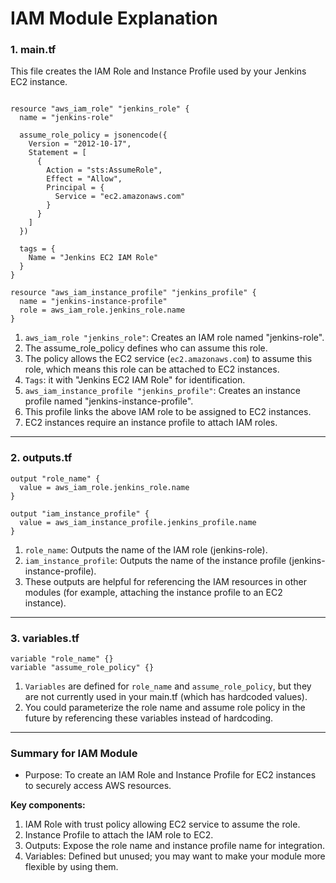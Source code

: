# IAM Module Explanation

### 1. main.tf

This file creates the IAM Role and Instance Profile used by your Jenkins EC2 instance.

```hcl

resource "aws_iam_role" "jenkins_role" {
  name = "jenkins-role"

  assume_role_policy = jsonencode({
    Version = "2012-10-17",
    Statement = [
      {
        Action = "sts:AssumeRole",
        Effect = "Allow",
        Principal = {
          Service = "ec2.amazonaws.com"
        }
      }
    ]
  })

  tags = {
    Name = "Jenkins EC2 IAM Role"
  }
}

resource "aws_iam_instance_profile" "jenkins_profile" {
  name = "jenkins-instance-profile"
  role = aws_iam_role.jenkins_role.name
}
```

1. `aws_iam_role "jenkins_role"`: Creates an IAM role named "jenkins-role".
2. The assume_role_policy defines who can assume this role.
3. The policy allows the EC2 service (`ec2.amazonaws.com`) to assume this role, which means this role can be attached to EC2 instances.
4. `Tags`: it with "Jenkins EC2 IAM Role" for identification.
5. `aws_iam_instance_profile "jenkins_profile"`: Creates an instance profile named "jenkins-instance-profile".
6. This profile links the above IAM role to be assigned to EC2 instances.
7. EC2 instances require an instance profile to attach IAM roles.

---

### 2. outputs.tf
```hcl
output "role_name" {
  value = aws_iam_role.jenkins_role.name
}

output "iam_instance_profile" {
  value = aws_iam_instance_profile.jenkins_profile.name
}
```
1. `role_name`: Outputs the name of the IAM role (jenkins-role).
2. `iam_instance_profile`: Outputs the name of the instance profile (jenkins-instance-profile).
3. These outputs are helpful for referencing the IAM resources in other modules (for example, attaching the instance profile to an EC2 instance).

---

### 3. variables.tf

```hcl
variable "role_name" {}
variable "assume_role_policy" {}
```

1. `Variables` are defined for `role_name` and `assume_role_policy`, but they are not currently used in your main.tf (which has hardcoded values).
2. You could parameterize the role name and assume role policy in the future by referencing these variables instead of hardcoding.

---

### Summary for IAM Module
- Purpose: To create an IAM Role and Instance Profile for EC2 instances to securely access AWS resources.
   
**Key components:**
1. IAM Role with trust policy allowing EC2 service to assume the role.
2. Instance Profile to attach the IAM role to EC2.
3. Outputs: Expose the role name and instance profile name for integration.
4. Variables: Defined but unused; you may want to make your module more flexible by using them.

